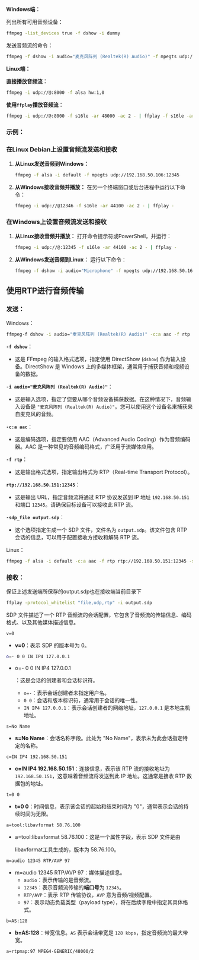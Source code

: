 **Windows端：**

列出所有可用音频设备：

```sh
ffmpeg -list_devices true -f dshow -i dummy
```

发送音频流的命令：

```sh
ffmpeg -f dshow -i audio="麦克风阵列 (Realtek(R) Audio)" -f mpegts udp://192.168.50.162:8000
```

**Linux端：**

**直接播放音频流：**

```sh
ffmpeg -i udp://@:8000 -f alsa hw:1,0
```

**使用`ffplay`播放音频流：**

```sh
ffmpeg -i udp://@:8000 -f s16le -ar 48000 -ac 2 - | ffplay -f s16le -ar 48000 -ac 2 -
```





### 示例：

### **在Linux Debian上设置音频流发送和接收**

1. **从Linux发送音频到Windows：**

   ```sh
   ffmpeg -f alsa -i default -f mpegts udp://192.168.50.106:12345
   ```

2. **从Windows接收音频并播放：** 在另一个终端窗口或后台进程中运行以下命令：

   ```sh
   ffmpeg -i udp://@12346 -f s16le -ar 44100 -ac 2 - | ffplay -
   ```

### 在Windows上设置音频流发送和接收

1. **从Linux接收音频并播放：** 打开命令提示符或PowerShell，并运行：

   ```sh
   ffmpeg -i udp://@:12345 -f s16le -ar 44100 -ac 2 - | ffplay -
   ```

2. **从Windows发送音频到Linux：** 运行以下命令：

   ```sh
   ffmpeg -f dshow -i audio="Microphone" -f mpegts udp://192.168.50.162:12346
   ```



## 使用RTP进行音频传输

### 发送：

Windows：

```sh
ffmpeg-f dshow -i audio="麦克风阵列 (Realtek(R) Audio)" -c:a aac -f rtp rtp://192.168.50.151:12345 -sdp_file output.sdp
```

**`-f dshow`**：

- 这是 FFmpeg 的输入格式选项，指定使用 DirectShow (`dshow`) 作为输入设备。DirectShow 是 Windows 上的多媒体框架，通常用于捕获音频和视频设备的数据。

**`-i audio="麦克风阵列 (Realtek(R) Audio)"`**：

- 这是输入选项，指定了您要从哪个音频设备捕获数据。在这种情况下，音频输入设备是 `"麦克风阵列 (Realtek(R) Audio)"`。您可以使用这个设备名来捕获来自麦克风的音频。

**`-c:a aac`**：

- 这是编码选项，指定要使用 AAC（Advanced Audio Coding）作为音频编码器。AAC 是一种常见的音频编码格式，广泛用于流媒体应用。

**`-f rtp`**：

- 这是输出格式选项，指定输出格式为 RTP（Real-time Transport Protocol）。

**`rtp://192.168.50.151:12345`**：

- 这是输出 URL，指定音频流将通过 RTP 协议发送到 IP 地址 `192.168.50.151` 和端口 `12345`。请确保目标设备可以接收此 RTP 流。

**`-sdp_file output.sdp`**：

- 这个选项指定生成一个 SDP 文件，文件名为 `output.sdp`。该文件包含 RTP 会话的信息，可以用于配置接收方接收和解码 RTP 流。

Linux：

```sh
ffmpeg -f alsa -i default -c:a aac -f rtp rtp://192.168.50.151:12345 -sdp_file output.sdp
```

### 接收：

保证上述发送端所保存的output.sdp也在接收端当前目录下

```sh
ffplay -protocol_whitelist "file,udp,rtp" -i output.sdp
```



 SDP 文件描述了一个 RTP 音频流的会话配置，它包含了音频流的传输信息、编码格式、以及其他媒体描述信息。

```
v=0
```

- **v=0**：表示 SDP 的版本号为 0。

```sh
o=- 0 0 IN IP4 127.0.0.1
```

- o=- 0 0 IN IP4 127.0.0.1

  ：这是会话的创建者和会话标识符。

  - `o=-`：表示会话创建者未指定用户名。
  - `0 0`：会话和版本标识符，通常用于会话的唯一性。
  - `IN IP4 127.0.0.1`：表示会话创建者的网络地址，`127.0.0.1` 是本地主机地址。

```
s=No Name
```

- **s=No Name**：会话名称字段。此处为 "No Name"，表示未为此会话指定特定的名称。

```
c=IN IP4 192.168.50.151
```

- **c=IN IP4 192.168.50.151**：连接信息，表示该 RTP 流的接收地址为 `192.168.50.151`，这意味着音频流将发送到此 IP 地址。这通常是接收 RTP 数据包的地址。

```
t=0 0
```

- **t=0 0**：时间信息，表示该会话的起始和结束时间为 "0"，通常表示会话的持续时间为无限。

```
a=tool:libavformat 58.76.100
```

- a=tool:libavformat 58.76.100：这是一个属性字段，表示 SDP 文件是由 

  libavformat工具生成的，版本为 58.76.100。

```
m=audio 12345 RTP/AVP 97
```

- m=audio 12345 RTP/AVP 97：媒体描述信息。
  - `audio`：表示传输的是音频流。
  - `12345`：表示音频流传输的**端口号**为 `12345`。
  - `RTP/AVP`：表示 RTP 传输协议，`AVP` 意为音频/视频配置。
  - `97`：表示动态负载类型（payload type），将在后续字段中指定其具体格式。

```
b=AS:128
```

- **b=AS:128**：带宽信息。`AS` 表示会话带宽是 `128 kbps`，指定音频流的最大带宽。

```
a=rtpmap:97 MPEG4-GENERIC/48000/2
```

